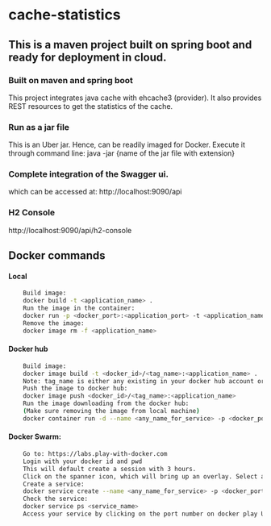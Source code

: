 # cache-statistics
## This is a maven project built on spring boot and ready for deployment in cloud.

### Built on maven and spring boot
This project integrates java cache with ehcache3 (provider). It also provides REST resources to get the statistics of the cache.
### Run as a jar file
This is an Uber jar. Hence, can be readily imaged for Docker. Execute it through command line: java -jar {name of the jar file with extension}
### Complete integration of the Swagger ui.
which can be accessed at: http://localhost:9090/api
### H2 Console
http://localhost:9090/api/h2-console


## Docker commands
#### Local
```sh
    Build image:
    docker build -t <application_name> .
    Run the image in the container:
    docker run -p <docker_port>:<application_port> -t <application_name>
    Remove the image:
    docker image rm -f <application_name>
```
#### Docker hub
```sh
    Build image:
    docker image build -t <docker_id>/<tag_name>:<application_name> .
    Note: tag_name is either any existing in your docker hub account or a new name simply.
    Push the image to docker hub:
    docker image push <docker_id>/<tag_name>:<application_name>
    Run the image downloading from the docker hub:
    (Make sure removing the image from local machine)
    docker container run -d --name <any_name_for_service> -p <docker_port>:<application_port> <docker_id>/<tag_name>:<application_name>
```
#### Docker Swarm:
```sh
    Go to: https://labs.play-with-docker.com
    Login with your docker id and pwd
    This will default create a session with 3 hours.
    Click on the spanner icon, which will bring up an overlay. Select any template.
    Create a service:
    docker service create --name <any_name_for_service> -p <docker_port>:<application_port> --replicas <no_of_replicas> <docker_id>/<tag_name>:<application_name>
    Check the service:
    docker service ps <service_name>
    Access your service by clicking on the port number on docker play UI. This will open your service in anther browser/tab.

```


